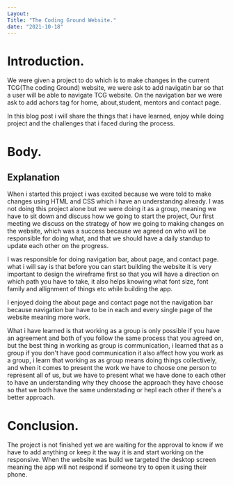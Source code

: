 ```yaml
---
Layout: 
Title: "The Coding Ground Website."
date: "2021-10-18"
---
```


# Introduction.

We were given a project to do which is to make changes in the current TCG(The coding Ground) website, we were ask to add navigatin bar so that a user will be able to navigate TCG website. On the navigation bar we were ask to add achors tag for home, about,student, mentors and contact page.

In this blog post i will share the things that i have learned, enjoy while doing project and the challenges that i faced during the process.

# Body.

## Explanation

When i started this project i was excited because we were told to make changes using HTML and CSS which i have an understandng already. I was not doing this project alone but we were doing it as a group, meaning we have to sit down and discuss how we going to start the project,
Our first meeting we discuss on the strategy of how we going to making changes on the website, which was a success because we agreed on who will be responsible for doing what, and that we should have a daily standup to update each other on the progress.

I was responsible for doing navigation bar, about page, and contact page. what i will say is that before you can start building the website it is very important to design the wireframe first so that you will have a direction on which path you have to take, it also helps knowing what font size, font family and allignment of things etc while building the app.

I enjoyed doing the about page and contact page not the navigation bar because navigation bar have to be in each and every single page of the website meaning more work.

What i have learned is that working as a group is only possible if you have an agreement and both of you follow the same process that you agreed on, but the best thing in working as group is communication, i learned that as a group if you don't have good communication it also affect how you work as a group, i learn that working as as group means doing things collectively, and when it comes to present the work we have to choose one person to represent all of us, but we have to present what we have done to each other to have an understanding why they choose the approach they have choose so that we both have the same understading or hepl each other if there's a better approach.

# Conclusion.

The project is not finished yet we are waiting for the approval to know if we have to add anything or keep it the way it is and start working on the responsive. When the website was build we targeted the desktop screen meaning the app will not respond if someone try to open it using their phone.